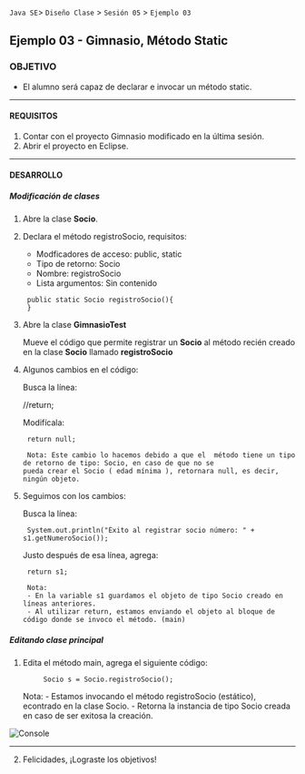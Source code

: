 
`Java SE`> `Diseño Clase` > `Sesión 05` > `Ejemplo 03`

## Ejemplo 03 - Gimnasio, Método Static

### OBJETIVO

- El alumno será capaz de declarar e invocar un método static.

<hr>

#### REQUISITOS

1. Contar con el proyecto Gimnasio modificado en la última sesión.
2. Abrir el proyecto en Eclipse.

<hr>

#### DESARROLLO

##### Modificación de clases

1. Abre la clase <b>Socio</b>.
2. Declara el método registroSocio, requisitos:

   <ul>
        <li> Modficadores de acceso: public, static
        <li> Tipo de retorno: Socio
        <li> Nombre: registroSocio
        <li> Lista argumentos: Sin contenido
   </ul>
   
        public static Socio registroSocio(){
        }
           		                        
3. Abre la clase <b>GimnasioTest</b>
   
   Mueve el código que permite registrar un <b>Socio</b> al método recién creado en la clase <b>Socio</b> llamado <b>registroSocio</b>
   
4. Algunos cambios en el código:

   Busca la línea: 
   
   	//return;	
   
   Modifícala: 
   	
        return null;
   
        Nota: Este cambio lo hacemos debido a que el  método tiene un tipo de retorno de tipo: Socio, en caso de que no se                 pueda crear el Socio ( edad mínima ), retornara null, es decir, ningún objeto.
        
5. Seguimos con los cambios:

   Busca la línea: 

        System.out.println("Éxito al registrar socio número: " + s1.getNumeroSocio());
   
   Justo después de esa línea, agrega:
   
        return s1;
        
        Nota: 
        - En la variable s1 guardamos el objeto de tipo Socio creado en líneas anteriores.
        - Al utilizar return, estamos enviando el objeto al bloque de código donde se invoco el método. (main)
   
        
##### Editando clase principal

1. Edita el método main, agrega el siguiente código:

	        Socio s = Socio.registroSocio();

   Nota: 
        - Estamos invocando el método registroSocio (estático), econtrado en la clase Socio. 
        - Retorna la instancia de tipo Socio creada en caso de ser exitosa la creación.

![Console](https://user-images.githubusercontent.com/56565204/67607717-134e0980-f74b-11e9-8926-ccd47a426532.png)

<hr>

2. Felicidades, ¡Lograste los objetivos!
